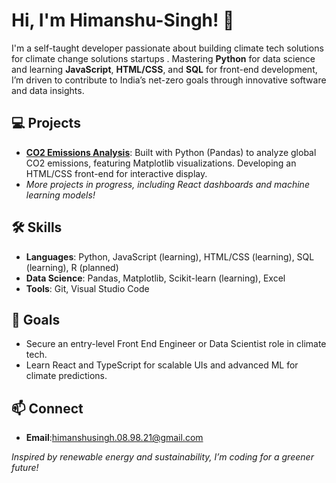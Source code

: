 

# Hi, I'm Himanshu-Singh! 👋

I'm a self-taught developer passionate about building climate tech solutions for climate change solutions startups . Mastering **Python** for data science and learning **JavaScript**, **HTML/CSS**, and **SQL** for front-end development, I’m driven to contribute to India’s net-zero goals through innovative software and data insights.

## 💻 Projects
- **[CO2 Emissions Analysis](https://github.com/himanshusingh089821/co2-analysis)**: Built with Python (Pandas) to analyze global CO2 emissions, featuring Matplotlib visualizations. Developing an HTML/CSS front-end for interactive display.
- *More projects in progress, including React dashboards and machine learning models!*

## 🛠 Skills
- **Languages**: Python, JavaScript (learning), HTML/CSS (learning), SQL (learning), R (planned)
- **Data Science**: Pandas, Matplotlib, Scikit-learn (learning), Excel
- **Tools**: Git, Visual Studio Code

## 🌱 Goals
- Secure an entry-level Front End Engineer or Data Scientist role in climate tech.
- Learn React and TypeScript for scalable UIs and advanced ML for climate predictions.

## 📫 Connect

- **Email**:himanshusingh.08.98.21@gmail.com


*Inspired by renewable energy and sustainability, I’m coding for a greener future!*
